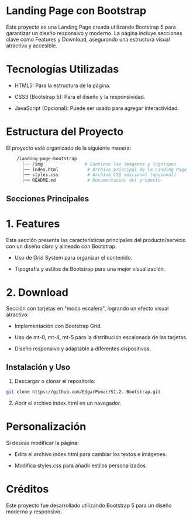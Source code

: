 # Landing Page con Bootstrap

Este proyecto es una Landing Page creada utilizando Bootstrap 5 para garantizar un diseño responsivo y moderno. La página incluye secciones clave como Features y Download, asegurando una estructura visual atractiva y accesible.

# Tecnologías Utilizadas

* HTML5: Para la estructura de la página.

* CSS3 (Bootstrap 5): Para el diseño y la responsividad.

* JavaScript (Opcional): Puede ser usado para agregar interactividad.

# Estructura del Proyecto

El proyecto está organizado de la siguiente manera:

```bash
    /landing-page-bootstrap
      │── /img                # Contiene las imágenes y logotipos
      │── index.html           # Archivo principal de la Landing Page
      │── styles.css           # Archivo CSS adicional (opcional)
      │── README.md            # Documentación del proyecto
```

## Secciones Principales

# 1. Features

Esta sección presenta las características principales del producto/servicio con un diseño claro y alineado con Bootstrap.

* Uso de Grid System para organizar el contenido.

* Tipografía y estilos de Bootstrap para una mejor visualización.

# 2. Download

Sección con tarjetas en "modo escalera", logrando un efecto visual atractivo:

* Implementación con Bootstrap Grid.

* Uso de mt-0, mt-4, mt-5 para la distribución escalonada de las tarjetas.

* Diseño responsivo y adaptable a diferentes dispositivos.

## Instalación y Uso

1. Descargar o clonar el repositorio:
```bash
git clone https://github.com/EdgarPomar/S1.2.-Bootstrap.git
```

2. Abrir el archivo index.html en un navegador.

# Personalización

  Si deseas modificar la página:
  
  * Edita el archivo index.html para cambiar los textos e imágenes.
  
  * Modifica styles.css para añadir estilos personalizados.

# Créditos

Este proyecto fue desarrollado utilizando Bootstrap 5 para un diseño moderno y responsivo.
